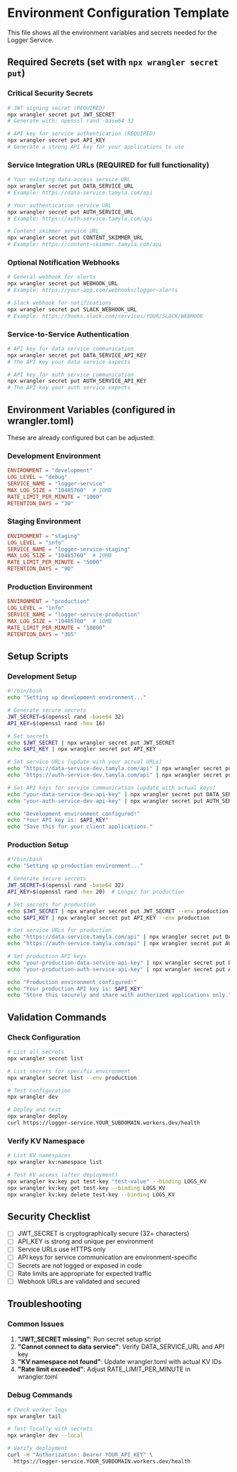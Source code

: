 # Environment Configuration Template

This file shows all the environment variables and secrets needed for the Logger Service.

## Required Secrets (set with `npx wrangler secret put`)

### Critical Security Secrets
```bash
# JWT signing secret (REQUIRED)
npx wrangler secret put JWT_SECRET
# Generate with: openssl rand -base64 32

# API key for service authentication (REQUIRED)  
npx wrangler secret put API_KEY
# Generate a strong API key for your applications to use
```

### Service Integration URLs (REQUIRED for full functionality)
```bash
# Your existing data-access service URL
npx wrangler secret put DATA_SERVICE_URL
# Example: https://data-service.tamyla.com/api

# Your authentication service URL  
npx wrangler secret put AUTH_SERVICE_URL
# Example: https://auth-service.tamyla.com/api

# Content skimmer service URL
npx wrangler secret put CONTENT_SKIMMER_URL
# Example: https://content-skimmer.tamyla.com/api
```

### Optional Notification Webhooks
```bash
# General webhook for alerts
npx wrangler secret put WEBHOOK_URL
# Example: https://your-app.com/webhooks/logger-alerts

# Slack webhook for notifications
npx wrangler secret put SLACK_WEBHOOK_URL  
# Example: https://hooks.slack.com/services/YOUR/SLACK/WEBHOOK
```

### Service-to-Service Authentication
```bash
# API key for data service communication
npx wrangler secret put DATA_SERVICE_API_KEY
# The API key your data service expects

# API key for auth service communication  
npx wrangler secret put AUTH_SERVICE_API_KEY
# The API key your auth service expects
```

## Environment Variables (configured in wrangler.toml)

These are already configured but can be adjusted:

### Development Environment
```toml
ENVIRONMENT = "development"
LOG_LEVEL = "debug"
SERVICE_NAME = "logger-service"
MAX_LOG_SIZE = "10485760"  # 10MB
RATE_LIMIT_PER_MINUTE = "1000"
RETENTION_DAYS = "30"
```

### Staging Environment  
```toml
ENVIRONMENT = "staging"
LOG_LEVEL = "info"
SERVICE_NAME = "logger-service-staging"
MAX_LOG_SIZE = "10485760"  # 10MB
RATE_LIMIT_PER_MINUTE = "5000"
RETENTION_DAYS = "90"
```

### Production Environment
```toml
ENVIRONMENT = "production"  
LOG_LEVEL = "info"
SERVICE_NAME = "logger-service-production"
MAX_LOG_SIZE = "10485760"  # 10MB
RATE_LIMIT_PER_MINUTE = "10000"
RETENTION_DAYS = "365"
```

## Setup Scripts

### Development Setup
```bash
#!/bin/bash
echo "Setting up development environment..."

# Generate secure secrets
JWT_SECRET=$(openssl rand -base64 32)
API_KEY=$(openssl rand -hex 16)

# Set secrets
echo $JWT_SECRET | npx wrangler secret put JWT_SECRET
echo $API_KEY | npx wrangler secret put API_KEY

# Set service URLs (update with your actual URLs)
echo "https://data-service-dev.tamyla.com/api" | npx wrangler secret put DATA_SERVICE_URL
echo "https://auth-service-dev.tamyla.com/api" | npx wrangler secret put AUTH_SERVICE_URL

# Set API keys for service communication (update with actual keys)
echo "your-data-service-dev-api-key" | npx wrangler secret put DATA_SERVICE_API_KEY
echo "your-auth-service-dev-api-key" | npx wrangler secret put AUTH_SERVICE_API_KEY

echo "Development environment configured!"
echo "Your API key is: $API_KEY"
echo "Save this for your client applications."
```

### Production Setup
```bash  
#!/bin/bash
echo "Setting up production environment..."

# Generate secure secrets
JWT_SECRET=$(openssl rand -base64 32)
API_KEY=$(openssl rand -hex 20)  # Longer for production

# Set secrets for production
echo $JWT_SECRET | npx wrangler secret put JWT_SECRET --env production
echo $API_KEY | npx wrangler secret put API_KEY --env production

# Set service URLs for production
echo "https://data-service.tamyla.com/api" | npx wrangler secret put DATA_SERVICE_URL --env production
echo "https://auth-service.tamyla.com/api" | npx wrangler secret put AUTH_SERVICE_URL --env production

# Set production API keys
echo "your-production-data-service-api-key" | npx wrangler secret put DATA_SERVICE_API_KEY --env production
echo "your-production-auth-service-api-key" | npx wrangler secret put AUTH_SERVICE_API_KEY --env production

echo "Production environment configured!"
echo "Your production API key is: $API_KEY"
echo "Store this securely and share with authorized applications only."
```

## Validation Commands

### Check Configuration
```bash
# List all secrets
npx wrangler secret list

# List secrets for specific environment
npx wrangler secret list --env production

# Test configuration
npx wrangler dev

# Deploy and test
npx wrangler deploy
curl https://logger-service.YOUR_SUBDOMAIN.workers.dev/health
```

### Verify KV Namespace
```bash  
# List KV namespaces
npx wrangler kv:namespace list

# Test KV access (after deployment)
npx wrangler kv:key put test-key "test-value" --binding LOGS_KV
npx wrangler kv:key get test-key --binding LOGS_KV
npx wrangler kv:key delete test-key --binding LOGS_KV
```

## Security Checklist

- [ ] JWT_SECRET is cryptographically secure (32+ characters)
- [ ] API_KEY is strong and unique per environment  
- [ ] Service URLs use HTTPS only
- [ ] API keys for service communication are environment-specific
- [ ] Secrets are not logged or exposed in code
- [ ] Rate limits are appropriate for expected traffic
- [ ] Webhook URLs are validated and secured

## Troubleshooting

### Common Issues
1. **"JWT_SECRET missing"**: Run secret setup script
2. **"Cannot connect to data service"**: Verify DATA_SERVICE_URL and API key
3. **"KV namespace not found"**: Update wrangler.toml with actual KV IDs  
4. **"Rate limit exceeded"**: Adjust RATE_LIMIT_PER_MINUTE in wrangler.toml

### Debug Commands
```bash
# Check worker logs
npx wrangler tail

# Test locally with secrets
npx wrangler dev --local

# Verify deployment
curl -H "Authorization: Bearer YOUR_API_KEY" \
  https://logger-service.YOUR_SUBDOMAIN.workers.dev/health
```